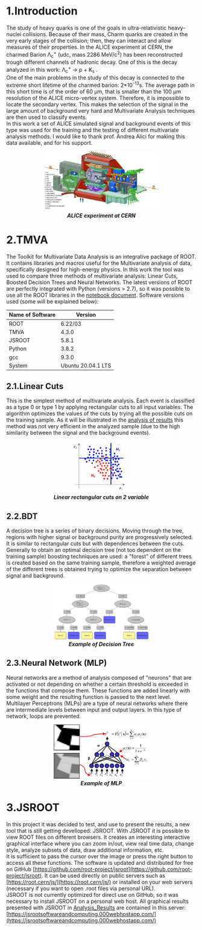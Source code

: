 # 1.Introduction 

The study of heavy quarks is one of the goals in ultra-relativistic heavy-nuclei collisions. Because of their mass, Charm quarks are created in the very early stages of the collision; then, they can interact and allow measures of their properties. In the ALICE experiment at CERN, the charmed  Barion Λ<sub>c</sub><sup>+</sup> (udc, mass 2286 MeV/c<sup>2</sup>) has been reconstructed trough different channels of hadronic decay. One of this is the decay analyzed in this work:  Λ<sub>c</sub><sup>+</sup> → p + K<sub>s</sub> .<br>
One of the main problems in the study of this decay is connected to the extreme short lifetime of the charmed barion: 2*10<sup>-13</sup>s. The average path in this short time is of the order of 60 μm, that is smaller than the 100 μm resolution of the ALICE micro-vertex system. Therefore, it is impossible to locate the secondary vertex. This makes the selection of the signal in the large amount of background very hard and Multivariate Analysis techniques are then used to classify events.<br>
In this work a set of ALICE simulated signal and background events of this type was used for the training and the testing of different multivariate analysis methods. I would like to thank prof. Andrea Alici for making this data available, and for his support.
<p align="center"><img src="img/ALICE.jpg" alt="Example" width="60%" title="ALICE Experiment"><br><i><b>ALICE experiment at CERN</i></b></p>     


# 2.TMVA 
The Toolkit for Multivariate Data Analysis is an integrative package of ROOT. It contains libraries and macros useful for the Multivariate analysis of data, specifically designed for high-energy physics. In this work the tool was used to compare three methods of multivariate analysis: Linear Cuts, Boosted Decision Trees and Neural Networks. The latest versions of ROOT are perfectly integrated with Python (versions > 2.7), so it was possible to use all the ROOT libraries in the [notebook document](https://github.com/gianpierovignola/project/blob/master/01_TMVA_Program.ipynb). Software versions used (some will be explained below):


| Name of Software  | Version |
| ------------- | ------------- |
| ROOT  | 6.22/03  |
| TMVA  | 4.3.0 |
| JSROOT | 5.8.1 |
| Python | 3.8.2 |
| gcc | 9.3.0 |
| System | Ubuntu 20.04.1 LTS |


## 2.1.Linear Cuts 
This is the simplest method of multivariate analysis. Each event is classified as a type 0 or type 1 by applying rectangular cuts to all input variables. The algorithm optimizes the values of the cuts by trying all the possible cuts on the training sample. As it will be illustrated in the [analysis of results](https://github.com/gianpierovignola/project/blob/master/02_Analysis_Results.md) this method was not very efficient in the analyzed sample (due to the high similarity between the signal and the background events).
<p align="center"><img src="img/cuts.png" alt="Example" width="30%" title="Linear rectangular cuts on 2 variable"><br><i><b>Linear rectangular cuts on 2 variable</i></b></p> 


## 2.2.BDT
A decision tree is a series of binary decisions. Moving through the tree, regions with higher signal or background purity are progressively selected. It is similar to rectangular cuts but with dependences between the cuts. Generally to obtain an optimal decision tree (not too dependent on the training sample) boosting techniques are used: a "forest" of different trees is created based on the same training sample, therefore a weighted average of the different trees is obtained trying to optimize the separation between signal and background.
<p align="center"><img src="img/bdti.png" alt="Example" width="50%" title="Example of Decision Tree"><br><i><b>Example of Decision Tree</i></b></p> 


## 2.3.Neural Network (MLP)
Neural networks are a method of analysis composed of "neurons" that are activated or not depending on whether a certain threshold is exceeded in the functions that compose them. These functions are added linearly with some weight and the resulting function is passed to the next level. Multilayer Perceptrons (MLPs) are a type of neural networks where there are intermediate levels between input and output layers. In this type of network, loops are prevented.
<p align="center"><img src="img/NN.png" alt="Example" width="50%" title="Example of MLP"><br><i><b>Example of MLP</i></b></p> 


# 3.JSROOT
In this project it was decided to test, and use to present the results, a new tool that is still getting develloped: JSROOT.
With JSROOT it is possible to view ROOT files on different browsers. It creates an interesting interactive graphical interface where you can zoom in/out, view real time data, change style, analyze subsets of data, draw additional information, etc.
<br>
It is sufficient to pass the cursor over the image or press the right button to access all these functions.
The software is updated and distributed for free on GitHub [https://github.com/root-project/jsroot](https://github.com/root-project/jsroot). It can be used directly on public servers such as [https://root.cern/js/](https://root.cern/js/) or installed on your web servers (necessary if you want to open .root files via personal URL).
<br>
JSROOT is not currently optimized for direct use on GitHub, so it was necessary to install JSROOT on a personal web host. All graphical results presented with JSROOT in [Analysis_Results](https://github.com/gianpierovignola/project/blob/master/02_Analysis_Results.md) are contained in this server:[https://jsrootsoftwareandcomputing.000webhostapp.com/](https://jsrootsoftwareandcomputing.000webhostapp.com/)
